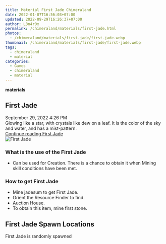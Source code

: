 ```yaml
---
title: Material First Jade Chimeraland
date: 2022-01-07T16:56:03+07:00
updated: 2022-09-29T16:26:37+07:00
author: L3n4r0x
permalink: /chimeraland/materials/first-jade.html
photos:
  - /chimeraland/materials/first-jade/first-jade.webp
thumbnail: /chimeraland/materials/first-jade/first-jade.webp
tags:
  - chimeraland
  - material
categories:
  - Games
  - chimeraland
  - material
---
```


<link
  rel="stylesheet"
  href="https://rawcdn.githack.com/dimaslanjaka/Web-Manajemen/870a349/css/bootstrap-5-3-0-alpha3-wrapper.css"
/>
<section id="bootstrap-wrapper">
  <div data-bs-theme="dark">
    <div
      class="row g-0 border rounded overflow-hidden flex-md-row mb-4 shadow-sm position-relative bg-dark text-light"
    >
      <div class="col p-4 d-flex flex-column position-static">
        <strong class="d-inline-block mb-2 text-success">materials</strong>
        <h2 class="mb-0">First Jade</h2>
        <div class="mb-1 text-muted">September 29, 2022 4:26 PM</div>
        <div class="mb-2 border p-1">
          Glowing like a star, with crystals like dew on a leaf. It is the color
          of the sky and water, and has a mist-pattern.
        </div>
        <a
          href="/chimeraland/materials/first-jade.html"
          class="stretched-link d-none text-primary"
          >Continue reading First Jade</a
        >
      </div>
      <div class="col-auto d-none d-md-block d-lg-block">
        <img
          src="https://www.webmanajemen.com/chimeraland/materials/first-jade/first-jade.webp"
          alt="First Jade"
        />
      </div>
    </div>
    <div class="row">
      <div class="col-lg-6 col-12 mb-2">
        <div class="card">
          <div class="card-body">
            <h3 class="card-title">What is the use of the First Jade</h3>
            <div class="card-text">
              <ul>
                <li>
                  Can be used for Creation. There is a chance to obtain it when
                  Mining skill conditions have been met.
                </li>
              </ul>
            </div>
          </div>
        </div>
      </div>
      <div class="col-lg-6 col-12 mb-2">
        <div class="card">
          <div class="card-body">
            <h3 class="card-title">How to get First Jade</h3>
            <div class="card-text">
              <ul>
                <li>Mine jadesum to get First Jade.</li>
                <li>Orient the Resource Finder to find.</li>
                <li>Auction House.</li>
                <li>To obtain this item, mine first stone.</li>
              </ul>
            </div>
          </div>
        </div>
      </div>
      <div class="col-12 mb-2">
        <h2>First Jade Spawn Locations</h2>
        <p>First Jade is randomly spawned</p>
      </div>
    </div>
  </div>
</section>